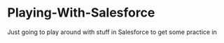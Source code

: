 # Playing-With-Salesforce
Just going to play around with stuff in Salesforce to get some practice in
